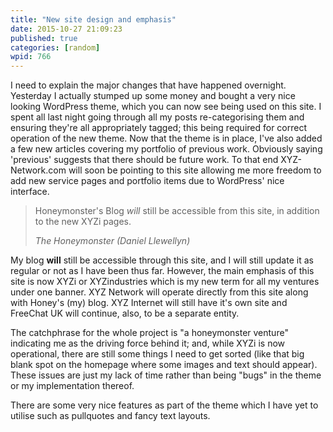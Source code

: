 ```yaml
---
title: "New site design and emphasis"
date: 2015-10-27 21:09:23
published: true
categories: [random]
wpid: 766
---
```


I need to explain the major changes that have happened overnight. Yesterday I actually stumped up some money and bought a very nice looking WordPress theme, which you can now see being used on this site. I spent all last night going through all my posts re-categorising them and ensuring they're all appropriately tagged; this being required for correct operation of the new theme. Now that the theme is in place, I've also added a few new articles covering my portfolio of previous work. Obviously saying 'previous' suggests that there should be future work. To that end XYZ-Network.com will soon be pointing to this site allowing me more freedom to add new service pages and portfolio items due to WordPress' nice interface.

> Honeymonster's Blog *will* still be accessible from this site, in addition to the new XYZi pages.
> 
> <cite>The Honeymonster (Daniel Llewellyn)</cite>

My blog **will** still be accessible through this site, and I will still update it as regular or not as I have been thus far. However, the main emphasis of this site is now XYZi or XYZindustries which is my new term for all my ventures under one banner. XYZ Network will operate directly from this site along with Honey's (my) blog. XYZ Internet will still have it's own site and FreeChat UK will continue, also, to be a separate entity.

The catchphrase for the whole project is "a honeymonster venture" indicating me as the driving force behind it; and, while XYZi is now operational, there are still some things I need to get sorted (like that big blank spot on the homepage where some images and text should appear). These issues are just my lack of time rather than being "bugs" in the theme or my implementation thereof.

There are some very nice features as part of the theme which I have yet to utilise such as pullquotes and fancy text layouts.